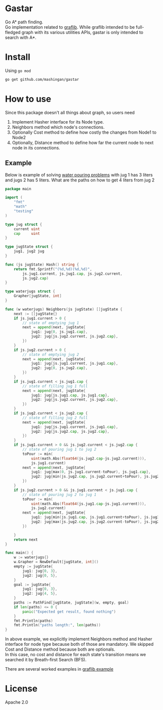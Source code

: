 # Gastar

Go A* path finding.  
Go implementation related to [graflib](https://github.com/mashingan/graflib).
While graflib intended to be full-fledged graph with its various utilities APIs, gastar is only intended to search
with A*.

# Install

Using `go mod`

```bash
go get github.com/mashingan/gastar
```

# How to use

Since this package doesn't all things about graph, so users need

1. Implement Hasher interface for its Node type.
2. Neighbors method which node's connections.
3. Optionally Cost method to define how costly the changes from Node1 to Node2
4. Optionally, Distance method to define how far the current node to next node in its connections.

## Example

Below is example of solving [water pouring problems](https://en.wikipedia.org/wiki/Water_pouring_puzzle)
with jug 1 has 3 liters and jugs 2 has 5 liters.
What are the paths on how to get 4 liters from jug 2

```go
package main

import (
	"fmt"
	"math"
	"testing"
)

type jug struct {
	current uint
	cap     uint
}

type jugState struct {
	jug1, jug2 jug
}

func (js jugState) Hash() string {
	return fmt.Sprintf("(%d,%d)(%d,%d)",
		js.jug1.current, js.jug1.cap, js.jug2.current,
		js.jug2.cap)
}

type waterjugs struct {
	Grapher[jugState, int]
}

func (w waterjugs) Neighbors(js jugState) []jugState {
	next := []jugState{}
	if js.jug1.current > 0 {
        // state of emptying jug 1
		next = append(next, jugState{
			jug1: jug{0, js.jug1.cap},
			jug2: jug{js.jug2.current, js.jug2.cap},
		})
	}
	if js.jug2.current > 0 {
        // state of emptying jug 2
		next = append(next, jugState{
			jug1: jug{js.jug1.current, js.jug1.cap},
			jug2: jug{0, js.jug2.cap},
		})
	}
	if js.jug1.current < js.jug1.cap {
        // state of filling jug 1 full
		next = append(next, jugState{
			jug1: jug{js.jug1.cap, js.jug1.cap},
			jug2: jug{js.jug2.current, js.jug2.cap},
		})
	}
	if js.jug2.current < js.jug2.cap {
        // state of filling jug 2 full
		next = append(next, jugState{
			jug1: jug{js.jug1.current, js.jug1.cap},
			jug2: jug{js.jug2.cap, js.jug2.cap},
		})
	}
	if js.jug1.current > 0 && js.jug2.current < js.jug2.cap {
        // state of pouring jug 1 to jug 2
		toPour := min(
			uint(math.Abs(float64(js.jug2.cap-js.jug2.current))),
			js.jug1.current)
		next = append(next, jugState{
			jug1: jug{max(0, js.jug1.current-toPour), js.jug1.cap},
			jug2: jug{min(js.jug2.cap, js.jug2.current+toPour), js.jug2.cap},
		})
	}
	if js.jug2.current > 0 && js.jug1.current < js.jug1.cap {
        // state of pouring jug 2 to jug 1
		toPour := min(
			uint(math.Abs(float64(js.jug1.cap-js.jug1.current))),
			js.jug2.current)
		next = append(next, jugState{
			jug1: jug{min(js.jug1.cap, js.jug1.current+toPour), js.jug1.cap},
			jug2: jug{max(js.jug2.cap, js.jug2.current-toPour), js.jug2.cap},
		})

	}
	return next
}

func main() {
	w := waterjugs{}
	w.Grapher = NewDefault[jugState, int]()
	empty := jugState{
		jug1: jug{0, 3},
		jug2: jug{0, 5},
	}
	goal := jugState{
		jug1: jug{0, 3},
		jug2: jug{4, 5},
	}
	paths := PathFind[jugState, jugState](w, empty, goal)
	if len(paths) <= 0 {
		panic("Expected get result, found nothing")
	}
	fmt.Println(paths)
	fmt.Println("paths length:", len(paths))
}
```

In above example, we explicitly implement Neighbors method and Hasher interface for node type because both of
those are mandatory. We skipped Cost and Distance method
because both are optionals.  
In this case, no cost and distance for each state's transition
means we searched it by Breath-first Search (BFS).

There are several worked examples in [graflib example](https://github.com/mashingan/graflib/tree/master/examples)

# License

Apache 2.0